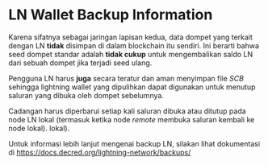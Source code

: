 # LN Wallet Backup Information

Karena sifatnya sebagai jaringan lapisan kedua, data dompet yang terkait dengan LN **tidak** 
disimpan di dalam blockchain itu sendiri. Ini berarti bahwa seed dompet standar adalah
**tidak cukup** untuk mengembalikan saldo LN dari sebuah dompet jika terjadi seed ulang.

Pengguna LN harus **juga** secara teratur dan aman menyimpan file _SCB_ sehingga
lightning wallet yang dipulihkan dapat digunakan untuk menutup saluran yang dibuka oleh
dompet sebelumnya.

Cadangan harus diperbarui setiap kali saluran dibuka atau ditutup pada
node LN lokal (termasuk ketika node _remote_ membuka saluran kembali ke node lokal).
lokal).

Untuk informasi lebih lanjut mengenai backup LN, silakan lihat dokumentasi di
https://docs.decred.org/lightning-network/backups/